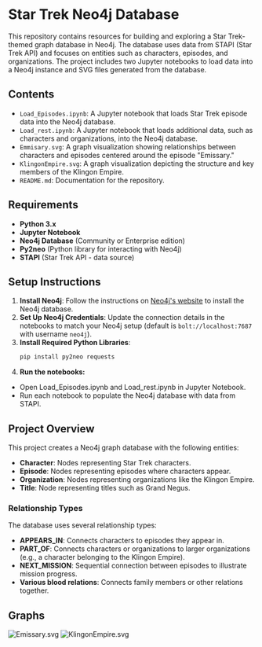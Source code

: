 
# Star Trek Neo4j Database

This repository contains resources for building and exploring a Star Trek-themed graph database in Neo4j. The database uses data from STAPI (Star Trek API) and focuses on entities such as characters, episodes, and organizations. The project includes two Jupyter notebooks to load data into a Neo4j instance and SVG files generated from the database.

## Contents

- `Load_Episodes.ipynb`: A Jupyter notebook that loads Star Trek episode data into the Neo4j database.
- `Load_rest.ipynb`: A Jupyter notebook that loads additional data, such as characters and organizations, into the Neo4j database.
- `Emmisary.svg`: A graph visualization showing relationships between characters and episodes centered around the episode "Emissary."
- `KlingonEmpire.svg`: A graph visualization depicting the structure and key members of the Klingon Empire.
- `README.md`: Documentation for the repository.

## Requirements

- **Python 3.x**
- **Jupyter Notebook**
- **Neo4j Database** (Community or Enterprise edition)
- **Py2neo** (Python library for interacting with Neo4j)
- **STAPI** (Star Trek API - data source)

## Setup Instructions

1. **Install Neo4j**: Follow the instructions on [Neo4j's website](https://neo4j.com/download/) to install the Neo4j database.
2. **Set Up Neo4j Credentials**: Update the connection details in the notebooks to match your Neo4j setup (default is `bolt://localhost:7687` with username `neo4j`).
3. **Install Required Python Libraries**:
   ```bash
   pip install py2neo requests
4. **Run the notebooks:**
- Open Load_Episodes.ipynb and Load_rest.ipynb in Jupyter Notebook.
- Run each notebook to populate the Neo4j database with data from STAPI.

## Project Overview

This project creates a Neo4j graph database with the following entities:

-   **Character**: Nodes representing Star Trek characters.
-   **Episode**: Nodes representing episodes where characters appear.
-   **Organization**: Nodes representing organizations like the Klingon Empire.
-   **Title**: Node representing titles such as Grand Negus.

### Relationship Types

The database uses several relationship types:

-   **APPEARS_IN**: Connects characters to episodes they appear in.
-   **PART_OF**: Connects characters or organizations to larger organizations (e.g., a character belonging to the Klingon Empire).
-   **NEXT_MISSION**: Sequential connection between episodes to illustrate mission progress.
-   **Various blood relations**: Connects family members or other relations together.

## Graphs

![Emissary.svg](https://github.com/NisoomV/star_trek_neo4j/blob/4c169a3fcd4d142a1f41099a40b0395524cc7f95/Emmisary.svg)
![KlingonEmpire.svg](https://github.com/NisoomV/star_trek_neo4j/blob/4c169a3fcd4d142a1f41099a40b0395524cc7f95/KlingonEmpire.svg)

